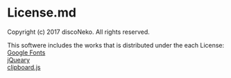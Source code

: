 # License.md

Copyright (c) 2017 discoNeko. All rights reserved.

This softwere includes the works that is distributed under the each License:  
[Google Fonts](https://fonts.google.com/)  
[jQueary](https://jquery.com/)  
[clipboard.js](https://clipboardjs.com/)  